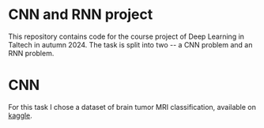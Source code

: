 # CNN and RNN project

This repository contains code for the course project of Deep Learning in Taltech in autumn 2024. The task is split into two -- a CNN problem and an RNN problem.

# CNN

For this task I chose a dataset of brain tumor MRI classification, available on [kaggle](https://www.kaggle.com/datasets/bilalakgz/brain-tumor-mri-dataset).
